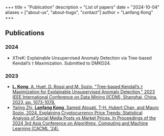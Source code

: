 +++
title = "Publication"
description = "List of papers"
date = "2024-10-04"
aliases = ["about-us", "about-hugo", "contact"]
author = "Lanfang Kong"
+++

## Publications

### 2024
* XTreK: Explainable Unsupervised Anomaly Detection via Tree-based Kendall’s τ Maximization. Submitted to DMKD24.


### 2023
* [**L. Kong**, A. Huet, D. Rossi and M. Sozio, "Tree-based Kendall’s τ Maximization for Explainable Unsupervised Anomaly Detection," 2023 IEEE International Conference on Data Mining (ICDM), Shanghai, China, 2023, pp. 1073-1078.](https://ieeexplore.ieee.org/document/10415648)
* [Yajing Zhi, **Lanfang Kong**, Samed Atouati, T-H. Hubert Chan, and Mauro Sozio. 2024. Explaining Cryptocurrency Price Trends: Statistical Analysis of Social Media Posts vs Market Prices. In Proceedings of the 2024 3rd Asia Conference on Algorithms, Computing and Machine Learning (CACML '24).](https://dl.acm.org/doi/10.1145/3654823.3654866)